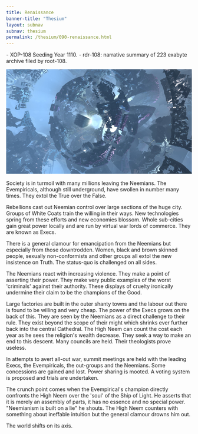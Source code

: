 ```yaml
---
title: Renaissance
banner-title: "Thesium" 
layout: subnav 
subnav: thesium 
permalink: /thesium/090-renaissance.html
---
```


<div class="data">
- XOP-108 Seeding Year 1110.
- rdr-108: narrative summary of 223 exabyte archive filed by root-108.  
</div>

![Jain tech - capn-damo deviantart.com](/assets/images/Thesium/jain-tech.jpg)

Society is in turmoil with many millions leaving the Neemians. The
Evempiricals, although still underground, have swollen in number many times.
They extol the True over the False.

Rebellions cast out Neemian control over large sections of the huge city.
Groups of White Coats train the willing in their ways. New technologies spring
from these efforts and new economies blossom. Whole sub-cities gain great power
locally and are run by virtual war lords of commerce. They are known as Execs.

There is a general clamour for emancipation from the Neemians but especially
from those downtrodden. Women, black and brown skinned people, sexually
non-conformists and other groups all extol the new insistence on Truth. The
status-quo is challenged on all sides.

The Neemians react with increasing violence. They make a point of asserting
their power. They make very public examples of the worst 'criminals' against
their authority. These displays of cruelty ironically undermine their claim to
be the champions of the Good.

Large factories are built in the outer shanty towns and the labour out there is
found to be willing and very cheap. The power of the Execs grows on the back of
this. They are seen by the Neemians as a direct challenge to their rule. They
exist beyond the scope of their might which shrinks ever further back into the
central Cathedral. The High Neem can count the cost each year as he sees the
religion's wealth decrease. They seek a way to make an end to this descent.
Many councils are held. Their theologists prove useless.

In attempts to avert all-out war, summit meetings are held with the leading
Execs, the Evempiricals, the out-groups and the Neemians. Some concessions are
gained and lost. Power sharing is mooted. A voting system is proposed and
trials are undertaken.

The crunch point comes when the Evempirical's champion directly confronts the
High Neem over the 'soul' of the Ship of Light. He asserts that it is merely an
assembly of parts, it has no essence and no special power. "Neemianism is built
on a lie" he shouts. The High Neem counters with something about ineffable intuition but the general clamour drowns him out.

The world shifts on its axis.
